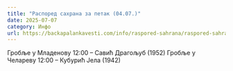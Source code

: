 ```yaml
---
title: "Распоред сахрана за петак (04.07.)"
date: 2025-07-07
category: Инфо
url: https://backapalankavesti.com/info/raspored-sahrana/raspored-sahrana-za-petak-04-07/
---
```


Гробље у Младенову
12:00 – Савић Драгољуб (1952)
Гробље у Челареву
12:00 – Кубурић Јела (1942)
